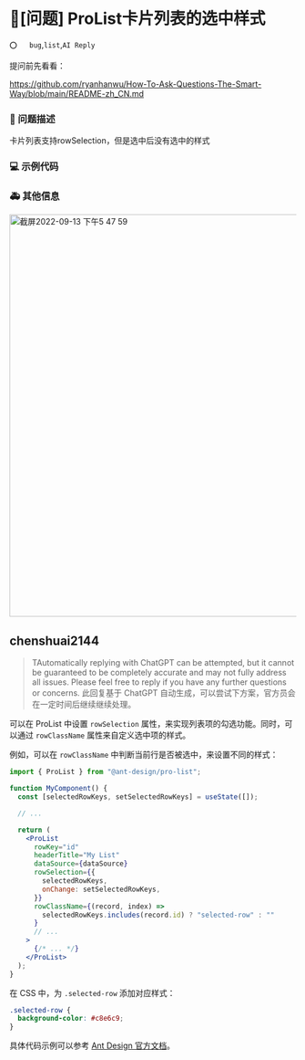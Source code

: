 # 🧐[问题] ProList卡片列表的选中样式

`⭕️   bug`,`list`,`AI Reply`

提问前先看看：

https://github.com/ryanhanwu/How-To-Ask-Questions-The-Smart-Way/blob/main/README-zh_CN.md

### 🧐 问题描述

卡片列表支持rowSelection，但是选中后没有选中的样式

### 💻 示例代码

<!--
如果你有解决方案，在这里清晰地阐述
-->

### 🚑 其他信息

<img width="705" alt="截屏2022-09-13 下午5 47 59" src="https://user-images.githubusercontent.com/18375468/189870086-253e7737-197a-4263-91ac-86a329cbe8e8.png">

## chenshuai2144

> TAutomatically replying with ChatGPT can be attempted, but it cannot be guaranteed to be completely accurate and may not fully address all issues. Please feel free to reply if you have any further questions or concerns.
> 此回复基于 ChatGPT 自动生成，可以尝试下方案，官方员会在一定时间后继续继续处理。

可以在 ProList 中设置 `rowSelection` 属性，来实现列表项的勾选功能。同时，可以通过 `rowClassName` 属性来自定义选中项的样式。

例如，可以在 `rowClassName` 中判断当前行是否被选中，来设置不同的样式：

```jsx
import { ProList } from "@ant-design/pro-list";

function MyComponent() {
  const [selectedRowKeys, setSelectedRowKeys] = useState([]);

  // ...

  return (
    <ProList
      rowKey="id"
      headerTitle="My List"
      dataSource={dataSource}
      rowSelection={{
        selectedRowKeys,
        onChange: setSelectedRowKeys,
      }}
      rowClassName={(record, index) =>
        selectedRowKeys.includes(record.id) ? "selected-row" : ""
      }
      // ...
    >
      {/* ... */}
    </ProList>
  );
}
```

在 CSS 中，为 `.selected-row` 添加对应样式：

```css
.selected-row {
  background-color: #c8e6c9;
}
```

具体代码示例可以参考 [Ant Design 官方文档](https://ant.design/components/list-cn/#components-list-demo-select)。
